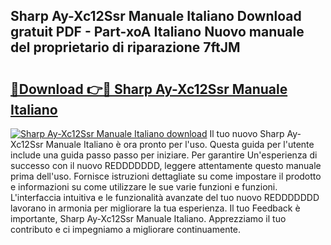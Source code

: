 ## Sharp Ay-Xc12Ssr Manuale Italiano Download gratuit PDF - Part-xoA Italiano Nuovo manuale del proprietario di riparazione 7ftJM

# <h2><a href="http://dfgo145.blite.top/?on=Sharp+Ay-Xc12Ssr+Manuale+Italiano">🔗Download 👉🔴 Sharp Ay-Xc12Ssr Manuale Italiano</a></h2>

[![Sharp Ay-Xc12Ssr Manuale Italiano download](https://i.imgur.com/lujVjoI.png)](http://dfgo145.blite.top/?on=Sharp+Ay-Xc12Ssr+Manuale+Italiano)
Il tuo nuovo Sharp Ay-Xc12Ssr Manuale Italiano è ora pronto per l'uso. Questa guida per l'utente include una guida passo passo per iniziare. Per garantire Un'esperienza di successo con il nuovo REDDDDDDD, leggere attentamente questo manuale prima dell'uso. Fornisce istruzioni dettagliate su come impostare il prodotto e informazioni su come utilizzare le sue varie funzioni e funzioni. L'interfaccia intuitiva e le funzionalità avanzate del tuo nuovo REDDDDDDD lavorano in armonia per migliorare la tua esperienza. Il tuo Feedback è importante, Sharp Ay-Xc12Ssr Manuale Italiano. Apprezziamo il tuo contributo e ci impegniamo a migliorare continuamente.
